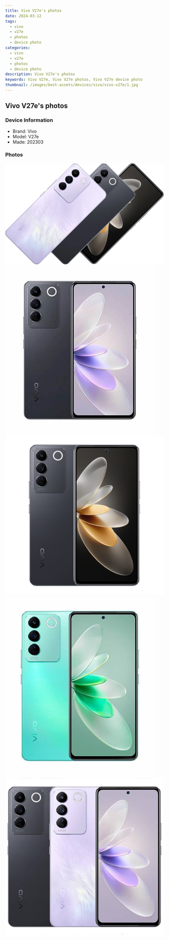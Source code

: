 ```yaml
---
title: Vivo V27e's photos
date: 2024-03-12
tags: 
  - vivo
  - v27e
  - photos
  - device photo
categories: 
  - vivo
  - v27e
  - photos
  - device photo
description: Vivo V27e's photos
keywords: Vivo V27e, Vivo V27e photos, Vivo V27e device photo
thumbnail: /images/best-assets/devices/vivo/vivo-v27e/1.jpg
---
```


## Vivo V27e's photos

### Device Information

- Brand: Vivo
- Model: V27e
- Made: 202303

### Photos

![/images/best-assets/devices/vivo/vivo-v27e/1.jpg](/images/best-assets/devices/vivo/vivo-v27e/1.jpg)
![/images/best-assets/devices/vivo/vivo-v27e/2.jpg](/images/best-assets/devices/vivo/vivo-v27e/2.jpg)
![/images/best-assets/devices/vivo/vivo-v27e/3.jpg](/images/best-assets/devices/vivo/vivo-v27e/3.jpg)
![/images/best-assets/devices/vivo/vivo-v27e/4.jpg](/images/best-assets/devices/vivo/vivo-v27e/4.jpg)
![/images/best-assets/devices/vivo/vivo-v27e/5.jpg](/images/best-assets/devices/vivo/vivo-v27e/5.jpg)
